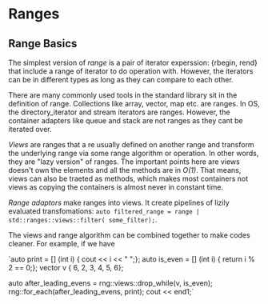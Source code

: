 # Ranges

## Range Basics

The simplest version of *range* is a pair of iterator experssion: {rbegin, rend} that include a range of iterator to do operation with. However, the iterators can be in different types as long as they can compare to each other. 

There are many commonly used tools in the standard library sit in the definition of range. Collections like array, vector, map etc. are ranges. In OS, the directory_iterator and stream iterators are ranges. However, the container adapters like queue and stack are not ranges as they cant be iterated over. 

*Views* are ranges that a re usually defined on another range and transform the underlying range via some range algorithm or operation. In other words, they are "lazy version" of ranges. The important points here are views doesn't own the elements and all the methods are in *O(1)*. That means, views can also be traeted as methods, which makes most containers not views as copying the containers is almost never in constant time.

*Range adaptors* make ranges into views. It create pipelines of lizily evaluated transfomations: `auto filtered_range = range | std::ranges::views::filter( some_filter);`.

The views and range algorithm can be combined together to make codes cleaner. For example, if we have 

`auto print = [] (int i) { cout << i << " ";};
auto is_even = [] (int i) { return i % 2 == 0;};
vector <int> v { 6, 2, 3, 4, 5, 6};

auto after_leading_evens = rng::views::drop_while(v, is_even);
rng::for_each(after_leading_evens, print);
cout << end1;`
